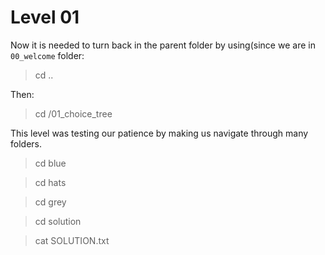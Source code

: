 # Level 01

Now it is needed to turn back in the parent folder by using(since we are in `00_welcome` folder:
> cd ..
 

Then:
> cd /01_choice_tree


This level was testing our patience by making us navigate through many folders.
> cd blue

> cd hats

> cd grey

> cd solution 

> cat SOLUTION.txt
